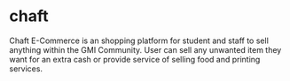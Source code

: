 # chaft
 
Chaft E-Commerce is an shopping platform for student and staff to sell anything within the GMI Community. User can sell any unwanted item they want for an extra cash or provide service of selling food and printing services.

